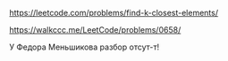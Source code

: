 https://leetcode.com/problems/find-k-closest-elements/

https://walkccc.me/LeetCode/problems/0658/

У Федора Меньшикова разбор отсут-т!
